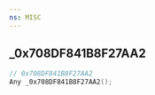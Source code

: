 ```yaml
---
ns: MISC
---
```

## _0x708DF841B8F27AA2

```c
// 0x708DF841B8F27AA2
Any _0x708DF841B8F27AA2();
```

